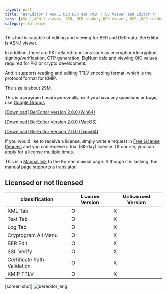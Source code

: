 ```yaml
---
layout: post
title: "BerEditor ( ASN.1 DER BER and KMIP TTLV Viewer and Editor )"
tags: [ASN.1,ASN.1 viewer, BER, BER reader, BER viewer, DER ,DER reader, BigNum Calc, KMIP, TTLV]
category: Software
---
```

This tool is capable of editing  and viewing for BER and DER  data.
BerEditor is ASN.1 viewer.


In addition, there are PKI-related functions such as encryption/decryption, signing/verification, OTP generation, BigNum calc and viewing OID values required for PKI or crypto development.

And it supports reading and editing TTLV encoding format, which is the protocol format for KMIP.

The size is about 29M.

This is a program I made personally, so if you have any questions or bugs, use [Google Groups]( https://groups.google.com/g/bereditor, "Google Groups" )

[[Download] BerEditor Version 2.0.0 (Win64)]( https://jykim74.github.io/msi/BerEditor-enV200.msi "BerEditor" )

[[Download] BerEditor Version 2.0.0 (MacOS)]( https://jykim74.github.io/dmg/BerEditorV200.dmg "BerEditor" )

[[Download] BerEditor Version 2.0.0 (Linux64)]( https://jykim74.github.io/zip/BerEditorV200.zip "BerEditor" )

If you would like to receive a license, simply write a request in [Free License Request](https::/jykim7.mycafe24.com/user_reg.php) and you can receive a trial (30-day) license.
Of course, you can apply for a license multiple times.

This is a [Manual link]( https://jykim74.tistory.com/category/Manual/BerEditor "BerEditor Manual")  to the Korean manual page.
Although it is lacking, the manual page supports a translator.

## Licensed or not licensed

|classification|License Version|Unlicensed Version|
|---|---|---|
|XML Tab| O | X |
|Text Tab | O | X |
| Log Tab | O | X |
| Cryptogram All Menu | O | X |
| BER Edit | O | X |
| SSL Verify | O | X |
| Certificate Path Validation | O | X |
| KMIP TTLV | O | X |



[screen shot]
![bereditor_eng](https://user-images.githubusercontent.com/23622335/231694027-2c105393-a052-4008-a5d9-082437ce1744.png)
